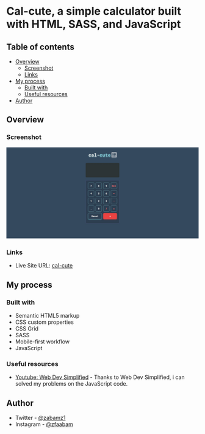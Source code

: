 # Cal-cute, a simple calculator built with HTML, SASS, and JavaScript

## Table of contents

- [Overview](#overview)
  - [Screenshot](#screenshot)
  - [Links](#links)
- [My process](#my-process)
  - [Built with](#built-with)
  - [Useful resources](#useful-resources)
- [Author](#author)

## Overview

### Screenshot

![](./images/screenshot.png)

### Links

- Live Site URL: [cal-cute](https://zulfaabam.github.io/calculator-app-js/)

## My process

### Built with

- Semantic HTML5 markup
- CSS custom properties
- CSS Grid
- SASS
- Mobile-first workflow
- JavaScript

### Useful resources

- [Youtube: Web Dev Simplified](https://youtu.be/j59qQ7YWLxw) - Thanks to Web Dev Simplified, i can solved my problems on the JavaScript code.

## Author

- Twitter - [@zabamz1](https://www.twitter.com/zabamz1)
- Instagram - [@zfaabam](https://www.instagram.com/zfaabam)
